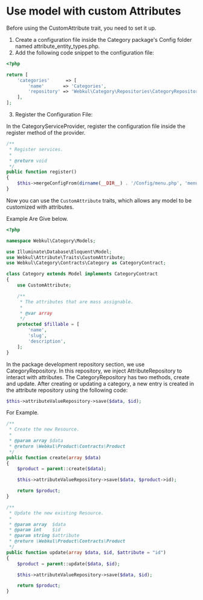 # Use model with custom Attributes

Before using the CustomAttribute trait, you need to set it up.

1. Create a configuration file inside the Category package's Config folder named attribute_entity_types.php.
2. Add the following code snippet to the configuration file:

```php
<?php 

return [
    'categories'      => [
        'name'       => 'Categories',
        'repository' => 'Webkul\Category\Repositories\CategoryRepository',
    ],
];

```

3. Register the Configuration File:

In the CategoryServiceProvider, register the configuration file inside the register method of the provider.

```php
/**
 * Register services.
 *
 * @return void
 */
public function register()
{
    $this->mergeConfigFrom(dirname(__DIR__) . '/Config/menu.php', 'menu.admin');
}
```

Now you can use the `CustomAttribute` traits, which allows any model to be customized with attributes.

Example Are Give below.

```php
<?php

namespace Webkul\Category\Models;

use Illuminate\Database\Eloquent\Model;
use Webkul\Attribute\Traits\CustomAttribute;
use Webkul\Category\Contracts\Category as CategoryContract;

class Category extends Model implements CategoryContract
{
    use CustomAttribute;

    /**
     * The attributes that are mass assignable.
     *
     * @var array
     */
    protected $fillable = [
        'name',
        'slug',
        'description',
    ];
}

```

In the package development repository section, we use CategoryRepository. In this repository, we inject AttributeRepository to interact with attributes. The CategoryRepository has two methods, create and update. After creating or updating a category, a new entry is created in the attribute repository using the following code:

```php
$this->attributeValueRepository->save($data, $id);
```

For Example.

```php
/**
 * Create the new Resource.
 * 
 * @param array $data
 * @return \Webkul\Product\Contracts\Product
 */
public function create(array $data)
{
    $product = parent::create($data);

    $this->attributeValueRepository->save($data, $product->id);

    return $product;
}

/**
 * Update the new existing Resource.
 * 
 * @param array  $data
 * @param int    $id
 * @param string $attribute
 * @return \Webkul\Product\Contracts\Product
 */
public function update(array $data, $id, $attribute = "id")
{
    $product = parent::update($data, $id);

    $this->attributeValueRepository->save($data, $id);

    return $product;
}
```
